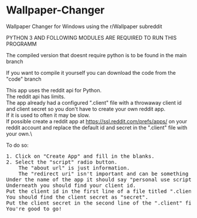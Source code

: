 # Wallpaper-Changer
Wallpaper Changer for Windows using the r/Wallpaper subreddit

PYTHON 3 AND FOLLOWING MODULES ARE REQUIRED TO RUN THIS PROGRAMM

The compiled version that doesnt require python is to be found in the main branch

If you want to compile it yourself you can download the code from the "code" branch

This app uses the reddit api for Python.\
The reddit api has limits.\
The app already had a configured ".client" file with a throwaway client id and client secret so you don't have to create your own reddit app.\
If it is used to often it may be slow.\
If possible create a reddit app at https://ssl.reddit.com/prefs/apps/ on your reddit account and replace the default id and secret in the ".client" file with your own.\



To do so:
<pre>
1. Click on "Create App" and fill in the blanks.
2. Select the "script" radio button.
    The "about url" is just information.
    The "redirect uri" isn't important and can be something like http://localhost.
Under the name of the app it should say "personal use script".
Underneath you should find your client id.
Put the client id in the first line of a file titled ".client" in the same directory as "Changer.py".
You should find the client secret as "secret".
Put the client secret in the second line of the ".client" file.
You're good to go!
</pre>
